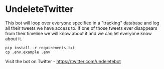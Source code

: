 # UndeleteTwitter

This bot will loop over everyone specified in a "tracking" database and log all their
tweets we have access to. If one of those tweets ever disappears from their timeline we
 will know about it and we can let everyone know about it.

```
pip install -r requirements.txt
cp .env.example .env
```

Visit the bot on Twitter - https://twitter.com/undeletebot